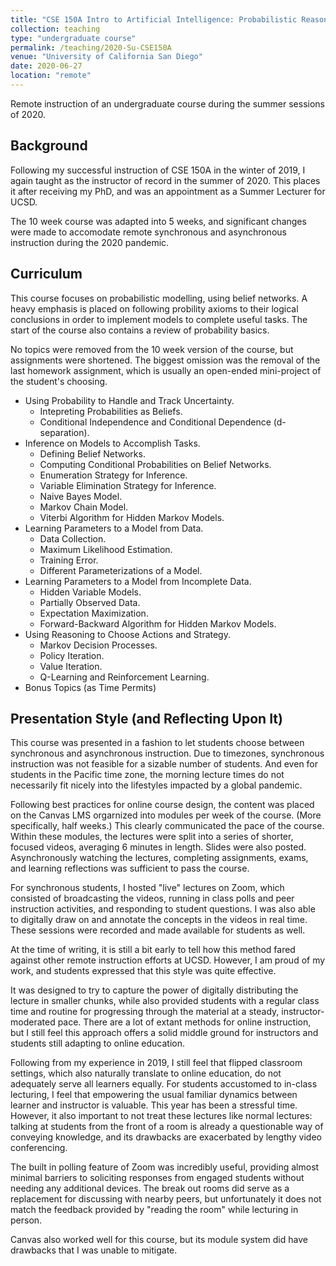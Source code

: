 ```yaml
---
title: "CSE 150A Intro to Artificial Intelligence: Probabilistic Reasoning (Remote)"
collection: teaching
type: "undergraduate course"
permalink: /teaching/2020-Su-CSE150A
venue: "University of California San Diego"
date: 2020-06-27
location: "remote"
---
```


Remote instruction of an undergraduate course during the summer sessions of 2020.

## Background

Following my successful instruction of CSE 150A in the winter of 2019, I again taught as the instructor of record in the summer of 2020. This places it after receiving my PhD, and was an appointment as a Summer Lecturer for UCSD.

The 10 week course was adapted into 5 weeks, and significant changes were made to accomodate remote synchronous and asynchronous instruction during the 2020 pandemic.

## Curriculum

This course focuses on probabilistic modelling, using belief networks. A heavy emphasis is placed on following probility axioms to their logical conclusions in order to implement models to complete useful tasks. The start of the course also contains a review of probability basics.

No topics were removed from the 10 week version of the course, but assignments were shortened. The biggest omission was the removal of the last homework assignment, which is usually an open-ended mini-project of the student's choosing.

* Using Probability to Handle and Track Uncertainty.
    * Intepreting Probabilities as Beliefs.
    * Conditional Independence and Conditional Dependence (d-separation).
* Inference on Models to Accomplish Tasks.
    * Defining Belief Networks.
    * Computing Conditional Probabilities on Belief Networks.
    * Enumeration Strategy for Inference.
    * Variable Elimination Strategy for Inference.
    * Naive Bayes Model.
    * Markov Chain Model.
    * Viterbi Algorithm for Hidden Markov Models.
* Learning Parameters to a Model from Data.
    * Data Collection.
    * Maximum Likelihood Estimation.
    * Training Error.
    * Different Parameterizations of a Model.
* Learning Parameters to a Model from Incomplete Data.
    * Hidden Variable Models.
    * Partially Observed Data.
    * Expectation Maximization.
    * Forward-Backward Algorithm for Hidden Markov Models.
* Using Reasoning to Choose Actions and Strategy.
    * Markov Decision Processes.
    * Policy Iteration.
    * Value Iteration.
    * Q-Learning and Reinforcement Learning.
* Bonus Topics (as Time Permits)
    

## Presentation Style (and Reflecting Upon It)

This course was presented in a fashion to let students choose between synchronous and asynchronous instruction. Due to timezones, synchronous instruction was not feasible for a sizable number of students. And even for students in the Pacific time zone, the morning lecture times do not necessarily fit nicely into the lifestyles impacted by a global pandemic.

Following best practices for online course design, the content was placed on the Canvas LMS orgarnized into modules per week of the course. (More specifically, half weeks.) This clearly communicated the pace of the course. Within these modules, the lectures were split into a series of shorter, focused videos, averaging 6 minutes in length. Slides were also posted. Asynchronously watching the lectures, completing assignments, exams, and learning reflections was sufficient to pass the course.

For synchronous students, I hosted "live" lectures on Zoom, which consisted of broadcasting the videos, running in class polls and peer instruction activities, and responding to student questions. I was also able to digitally draw on and annotate the concepts in the videos in real time. These sessions were recorded and made available for students as well.

At the time of writing, it is still a bit early to tell how this method fared against other remote instruction efforts at UCSD. However, I am proud of my work, and students expressed that this style was quite effective.

It was designed to try to capture the power of digitally distributing the lecture in smaller chunks, while also provided students with a regular class time and routine for progressing through the material at a steady, instructor-moderated pace. There are a lot of extant methods for online instruction, but I still feel this approach offers a solid middle ground for instructors and students still adapting to online education.

Following from my experience in 2019, I still feel that flipped classroom settings, which also naturally translate to online education, do not adequately serve all learners equally. For students accustomed to in-class lecturing, I feel that empowering the usual familiar dynamics between learner and instructor is valuable. This year has been a stressful time. However, it also important to not treat these lectures like normal lectures: talking at students from the front of a room is already a questionable way of conveying knowledge, and its drawbacks are exacerbated by lengthy video conferencing.

The built in polling feature of Zoom was incredibly useful, providing almost minimal barriers to soliciting responses from engaged students without needing any additional devices. The break out rooms did serve as a replacement for discussing with nearby peers, but unfortunately it does not match the feedback provided by "reading the room" while lecturing in person.

Canvas also worked well for this course, but its module system did have drawbacks that I was unable to mitigate.


